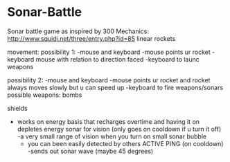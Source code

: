# Sonar-Battle

Sonar battle game as inspired by 300 Mechanics: http://www.squidi.net/three/entry.php?id=85
linear rockets

movement:
  possibility 1:
    -mouse and keyboard
      -mouse points ur rocket
      -keyboard mouse with relation to direction faced
      -keyboard to launc weapons
  
  possibility 2:
    -mouse and keyboard
      -mouse points ur rocket and rocket always moves slowly but u can speed up
      -keyboard to fire weapons/sonars
possible weapons: 
  bombs
  
shields
  - works on energy basis that recharges overtime and having it on depletes energy
sonar for vision (only goes on cooldown if u turn it off)
  -a very small range of vision when you turn on small sonar bubble
    - you can been easily detected by others
ACTIVE PING (on cooldown)
  -sends out sonar wave (maybe 45 degrees)
  
